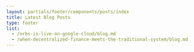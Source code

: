 ```yaml
---
layout: partials/footer/components/posts/index
title: Latest Blog Posts
type: footer
list:
  - /orbs-is-live-on-google-cloud/blog.md
  - /when-decentralized-finance-meets-the-traditional-system/blog.md
---
```

